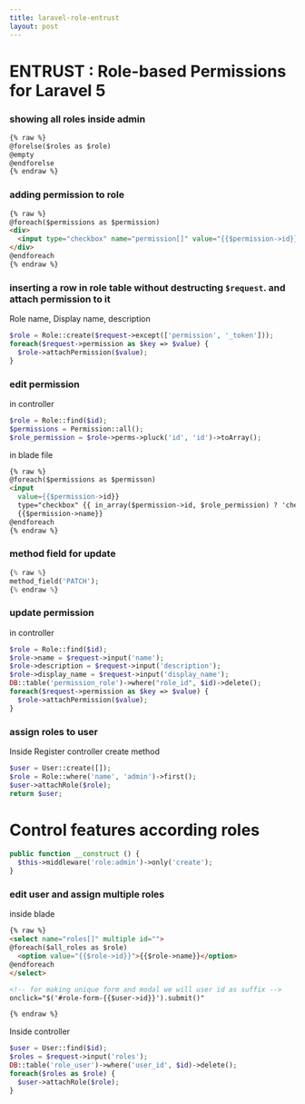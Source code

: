 ```yaml
---
title: laravel-role-entrust
layout: post
---
```


# ENTRUST : Role-based Permissions for Laravel 5
### showing all roles inside admin
~~~html
{% raw %}
@forelse($roles as $role)
@empty
@endforelse
{% endraw %}
~~~

### adding permission to role

~~~html
{% raw %}
@foreach($permissions as $permission) 
<div>
  <input type="checkbox" name="permission[]" value="{{$permission->id}}"> {{$permission->name}}
</div>
@endforeach
{% endraw %}
~~~


### inserting a row in role table without destructing `$request`. and attach permission to it
Role name, Display name, description    
~~~php
$role = Role::create($request->except(['permission', '_token']));
foreach($request->permission as $key => $value) {
  $role->attachPermission($value);
}

~~~


### edit permission

in controller
~~~php
$role = Role::find($id);
$permissions = Permission::all();
$role_permission = $role->perms->pluck('id', 'id')->toArray();
~~~
in blade file

~~~html
{% raw %}
@foreach($permissions as $permisson)
<input
  value={{$permission->id}}
  type="checkbox" {{ in_array($permission->id, $role_permission) ? 'checked': ''}}> 
  {{$permission->name}}
@endforeach
{% endraw %}
~~~

### method field for update

~~~php
{% raw %}
method_field('PATCH');
{% endraw %}
~~~

### update permission 

in controller
~~~php
$role = Role::find($id);
$role->name = $request->input('name');
$role->description = $request->input('description');
$role->display_name = $request->input('display_name');
DB::table('permission_role')->where("role_id", $id)->delete();
foreach($request->permission as $key => $value) {
  $role->attachPermission($value);
}
~~~


### assign roles to user
Inside Register controller create method
~~~php
$user = User::create([]);
$role = Role::where('name', 'admin')->first();
$user->attachRole($role);
return $user;
~~~


# Control features according roles

~~~php
public function __construct () {
  $this->middleware('role:admin')->only('create');
}
~~~


### edit user and assign multiple roles

inside blade
~~~html
{% raw %}
<select name="roles[]" multiple id="">
@foreach($all_roles as $role) 
  <option value="{{$role->id}}">{{$role->name}}</option>
@endforeach
</select>

<!-- for making unique form and modal we will user id as suffix -->
onclick="$('#role-form-{{$user->id}}').submit()"

{% endraw %}
~~~

Inside controller 
~~~php
$user = User::find($id);
$roles = $request->input('roles');
DB::table('role_user')->where('user_id', $id)->delete();
foreach($roles as $role) {
  $user->attachRole($role);
}



~~~












